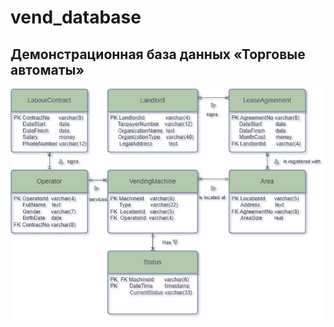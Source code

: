# vend_database
## Демонстрационная база данных «Торговые автоматы»

![Image alt](https://github.com/vganinn/databases/raw/main/vend_database/RELATION.jpg)
